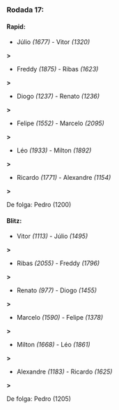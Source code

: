 ### Rodada 17:

#### Rapid:

* Júlio *(1677)*     -     Vitor *(1320)*

 **>** 
* Freddy *(1875)*     -     Ribas *(1623)*

 **>** 
* Diogo *(1237)*     -     Renato *(1236)*

 **>** 
* Felipe *(1552)*     -     Marcelo *(2095)*

 **>** 
* Léo *(1933)*     -     Milton *(1892)*

 **>** 
* Ricardo *(1771)*     -     Alexandre *(1154)*

 **>** 

De folga: Pedro (1200)

#### Blitz:

* Vitor *(1113)*     -     Júlio *(1495)*

 **>** 
* Ribas *(2055)*     -     Freddy *(1796)*

 **>** 
* Renato *(977)*     -     Diogo *(1455)*

 **>** 
* Marcelo *(1590)*     -     Felipe *(1378)*

 **>** 
* Milton *(1668)*     -     Léo *(1861)*

 **>** 
* Alexandre *(1183)*     -     Ricardo *(1625)*

 **>** 

De folga: Pedro (1205)

